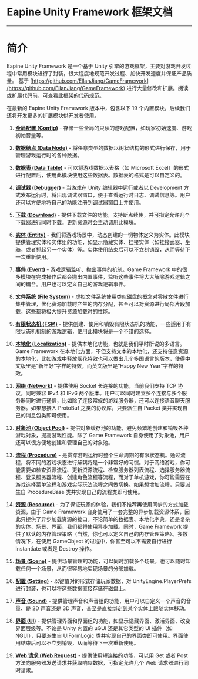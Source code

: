 # Eapine Unity Framework 框架文档

---

# 简介

Eapine Unity Framework 是一个基于 Unity 引擎的游戏框架，主要对游戏开发过程中常用模块进行了封装，很大程度地规范开发过程、加快开发速度并保证产品质量。
基于 [https://github.com/EllanJiang/GameFramework](https://github.com/EllanJiang/GameFramework) 进行大量修改和扩展。阅读或扩展代码前，可查看此框架的[代码规范](https://eapine.github.io/eapine-unity-framework-doc/csharp-coding-guidelines)。

在最新的 Eapine Unity Framework 版本中，包含以下 19 个内置模块，后续我们还将开发更多的扩展模块供开发者使用。

1. [**全局配置 (Config)**](https://eapine.github.io/eapine-unity-framework-doc/config) - 存储一些全局的只读的游戏配置，如玩家初始速度、游戏初始音量等。

2. [**数据结点 (Data Node)**](https://eapine.github.io/eapine-unity-framework-doc/data-node) - 将任意类型的数据以树状结构的形式进行保存，用于管理游戏运行时的各种数据。

3. [**数据表 (Data Table)**](https://eapine.github.io/eapine-unity-framework-doc/data-table) - 可以将游戏数据以表格（如 Microsoft Excel）的形式进行配置后，使用此模块使用这些数据表。数据表的格式是可以自定义的。

4. [**调试器 (Debugger)**](https://eapine.github.io/eapine-unity-framework-doc/debugger) - 当游戏在 Unity 编辑器中运行或者以 Development 方式发布运行时，将出现调试器窗口，便于查看运行时日志、调试信息等。用户还可以方便地将自己的功能注册到调试器窗口上并使用。

5. [**下载 (Download)**](https://eapine.github.io/eapine-unity-framework-doc/download) - 提供下载文件的功能，支持断点续传，并可指定允许几个下载器进行同时下载。更新资源时会主动调用此模块。

6. [**实体 (Entity)**](https://eapine.github.io/eapine-unity-framework-doc/event) - 我们将游戏场景中，动态创建的一切物体定义为实体。此模块提供管理实体和实体组的功能，如显示隐藏实体、挂接实体（如挂接武器、坐骑，或者抓起另一个实体）等。实体使用结束后可以不立刻销毁，从而等待下一次重新使用。

7. [**事件 (Event)**](https://eapine.github.io/eapine-unity-framework-doc/event) - 游戏逻辑监听、抛出事件的机制。Game Framework 中的很多模块在完成操作后都会抛出内置事件，监听这些事件将大大解除游戏逻辑之间的耦合。用户也可以定义自己的游戏逻辑事件。

8. [**文件系统 (File System)**](https://eapine.github.io/eapine-unity-framework-doc/file-system) - 虚拟文件系统使用类似磁盘的概念对零散文件进行集中管理，优化资源加载时产生的内存分配，甚至可以对资源进行局部片段加载，这些都将极大提升资源加载时的性能。

9. [**有限状态机 (FSM)**](https://eapine.github.io/eapine-unity-framework-doc/fsm) - 提供创建、使用和销毁有限状态机的功能，一些适用于有限状态机机制的游戏逻辑，使用此模块将是一个不错的选择。

10. [**本地化 (Localization)**](https://eapine.github.io/eapine-unity-framework-doc/localization) - 提供本地化功能，也就是我们平时所说的多语言。Game Framework 在本地化方面，不但支持文本的本地化，还支持任意资源的本地化，比如游戏中释放烟花特效也可以做出几个多国语言的版本，使得中文版里是“新年好”字样的特效，而英文版里是“Happy New Year”字样的特效。

11. [**网络 (Network)**](https://eapine.github.io/eapine-unity-framework-doc/network) - 提供使用 Socket 长连接的功能，当前我们支持 TCP 协议，同时兼容 IPv4 和 IPv6 两个版本。用户可以同时建立多个连接与多个服务器同时进行通信，比如除了连接常规的游戏服务器，还可以连接语音聊天服务器。如果想接入 ProtoBuf 之类的协议库，只要派生自 Packet 类并实现自己的消息包类即可使用。

12. [**对象池 (Object Pool)**](https://eapine.github.io/eapine-unity-framework-doc/procedure) - 提供对象缓存池的功能，避免频繁地创建和销毁各种游戏对象，提高游戏性能。除了 Game Framework 自身使用了对象池，用户还可以很方便地创建和管理自己的对象池。

13. [**流程 (Procedure)**](https://eapine.github.io/eapine-unity-framework-doc/procedure) - 是贯穿游戏运行时整个生命周期的有限状态机。通过流程，将不同的游戏状态进行解耦将是一个非常好的习惯。对于网络游戏，你可能需要如检查资源流程、更新资源流程、检查服务器列表流程、选择服务器流程、登录服务器流程、创建角色流程等流程，而对于单机游戏，你可能需要在游戏选择菜单流程和游戏实际玩法流程之间做切换。如果想增加流程，只要派生自 ProcedureBase 类并实现自己的流程类即可使用。

14. [**资源 (Resource)**](https://eapine.github.io/eapine-unity-framework-doc/resource) - 为了保证玩家的体验，我们不推荐再使用同步的方式加载资源，由于 Game Framework 自身使用了一套完整的异步加载资源体系，因此只提供了异步加载资源的接口。不论简单的数据表、本地化字典，还是复杂的实体、场景、界面，我们都将使用异步加载。同时，Game Framework 提供了默认的内存管理策略（当然，你也可以定义自己的内存管理策略）。多数情况下，在使用 GameObject 的过程中，你甚至可以不需要自行进行 Instantiate 或者是 Destroy 操作。

15. [**场景 (Scene)**](https://eapine.github.io/eapine-unity-framework-doc/scene) - 提供场景管理的功能，可以同时加载多个场景，也可以随时卸载任何一个场景，从而很容易地实现场景的分部加载。

16. [**配置 (Setting)**](https://eapine.github.io/eapine-unity-framework-doc/setting) - 以键值对的形式存储玩家数据，对 UnityEngine.PlayerPrefs 进行封装，也可以将这些数据直接存储在磁盘上。

17. [**声音 (Sound)**](https://eapine.github.io/eapine-unity-framework-doc/sound) - 提供管理声音和声音组的功能，用户可以自定义一个声音的音量、是 2D 声音还是 3D 声音，甚至是直接绑定到某个实体上跟随实体移动。

18. [**界面 (UI)**](https://eapine.github.io/eapine-unity-framework-doc/ui) - 提供管理界面和界面组的功能，如显示隐藏界面、激活界面、改变界面层级等。不论是 Unity 内置的 uGUI 还是其它类型的 UI 插件（如 NGUI），只要派生自 UIFormLogic 类并实现自己的界面类即可使用。界面使用结束后可以不立刻销毁，从而等待下一次重新使用。

19. [**Web 请求 (Web Request)**](https://eapine.github.io/eapine-unity-framework-doc/web-request) - 提供使用短连接的功能，可以用 Get 或者 Post 方法向服务器发送请求并获取响应数据，可指定允许几个 Web 请求器进行同时请求。
